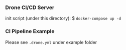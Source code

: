 ### Drone CI/CD Server

init script (under this directory): $ `docker-compose up -d`

### CI Pipeline Example

Please see `.drone.yml` under example folder